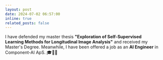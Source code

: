 ```yaml
---
layout: post
date: 2024-07-02 06:57:00
inline: true
related_posts: false
---
```


I have defended my master thesis **"Exploration of Self-Supervised Learning Methods for Longitudinal Image Analysis"** and received my Master's Degree. Meanwhile, I have been offered a job as an **AI Engineer** in Component-AI ApS. 🎓🎉🚀
